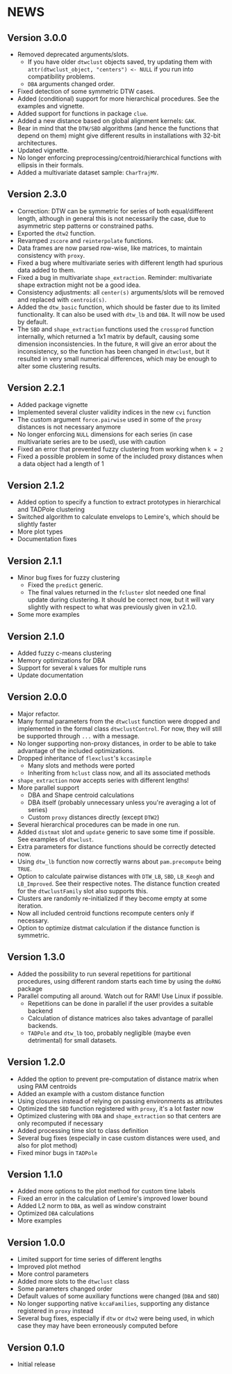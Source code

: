 # NEWS

## Version 3.0.0
* Removed deprecated arguments/slots.
    + If you have older `dtwclust` objects saved, try updating them with `attr(dtwclust_object, "centers") <- NULL` if you run into compatibility problems.
    + `DBA` arguments changed order.
* Fixed detection of some symmetric DTW cases.
* Added (conditional) support for more hierarchical procedures. See the examples and vignette.
* Added support for functions in package `clue`.
* Added a new distance based on global alignment kernels: `GAK`.
* Bear in mind that the `DTW/SBD` algorithms (and hence the functions that depend on them) might give different results in installations with 32-bit architectures.
* Updated vignette.
* No longer enforcing preprocessing/centroid/hierarchical functions with ellipsis in their formals.
* Added a multivariate dataset sample: `CharTrajMV`.

## Version 2.3.0
* Correction: DTW can be symmetric for series of both equal/different length, although in general this is not necessarily the case, due to asymmetric step patterns or constrained paths.
* Exported the `dtw2` function.
* Revamped `zscore` and `reinterpolate` functions.
* Data frames are now parsed row-wise, like matrices, to maintain consistency with `proxy`.
* Fixed a bug where multivariate series with different length had spurious data added to them.
* Fixed a bug in multivariate `shape_extraction`. Reminder: multivariate shape extraction might not be a good idea.
* Consistency adjustments: all `center(s)` arguments/slots will be removed and replaced with `centroid(s)`.
* Added the `dtw_basic` function, which should be faster due to its limited functionality. It can
also be used with `dtw_lb` and `DBA`. It will now be used by default.
* The `SBD` and `shape_extraction` functions used the `crossprod` function internally, which returned a 1x1 matrix by default, causing some dimension inconsistencies. In the future, `R` will give an error about the inconsistency, so the function has been changed in `dtwclust`, but it resulted in very small numerical differences, which may be enough to alter some clustering results.

## Version 2.2.1
* Added package vignette
* Implemented several cluster validity indices in the new `cvi` function
* The custom argument `force.pairwise` used in some of the `proxy` distances is not necessary anymore
* No longer enforcing `NULL` dimensions for each series (in case multivariate series are to be used), use with caution
* Fixed an error that prevented fuzzy clustering from working when `k = 2`
* Fixed a possible problem in some of the included proxy distances when a data object had a length of 1

## Version 2.1.2
* Added option to specify a function to extract prototypes in hierarchical and TADPole clustering
* Switched algorithm to calculate envelops to Lemire's, which should be slightly faster
* More plot types
* Documentation fixes

## Version 2.1.1
* Minor bug fixes for fuzzy clustering
     + Fixed the `predict` generic.
     + The final values returned in the `fcluster` slot needed one final update during clustering. It should be correct now, but it will vary slightly with respect to what was previously given in v2.1.0.
* Some more examples

## Version 2.1.0
* Added fuzzy c-means clustering
* Memory optimizations for DBA
* Support for several `k` values for multiple runs
* Update documentation

## Version 2.0.0
* Major refactor.
* Many formal parameters from the `dtwclust` function were dropped and implemented in the formal class `dtwclustControl`. For now, they will still be supported through `...` with a message.
* No longer supporting non-proxy distances, in order to be able to take advantage of the included optimizations.
* Dropped inheritance of `flexclust`'s `kccasimple`
     + Many slots and methods were ported
     + Inheriting from `hclust` class now, and all its associated methods
* `shape_extraction` now accepts series with different lengths!
* More parallel support
     + DBA and Shape centroid calculations 
     + DBA itself (probably unnecessary unless you're averaging a lot of series)
     + Custom `proxy` distances directly (except `DTW2`)
* Several hierarchical procedures can be made in one run.
* Added `distmat` slot and `update` generic to save some time if possible. See examples of `dtwclust`.
* Extra parameters for distance functions should be correctly detected now.
* Using `dtw_lb` function now correctly warns about `pam.precompute` being `TRUE`.
* Option to calculate pairwise distances with `DTW_LB`, `SBD`, `LB_Keogh` and `LB_Improved`. See their respective notes. The distance function created for the `dtwclustFamily` slot also supports this.
* Clusters are randomly re-initialized if they become empty at some iteration.
* Now all included centroid functions recompute centers only if necessary.
* Option to optimize distmat calculation if the distance function is symmetric.

## Version 1.3.0
* Added the possibility to run several repetitions for partitional procedures, using different random starts each time by using the `doRNG` package
* Parallel computing all around. Watch out for RAM! Use Linux if possible.
     + Repetitions can be done in parallel if the user provides a suitable backend
     + Calculation of distance matrices also takes advantage of parallel backends.
     + `TADPole` and `dtw_lb` too, probably negligible (maybe even detrimental) for small datasets.

## Version 1.2.0
* Added the option to prevent pre-computation of distance matrix when using PAM centroids
* Added an example with a custom distance function
* Using closures instead of relying on passing environments as attributes
* Optimized the `SBD` function registered with `proxy`, it's a lot faster now
* Optimized clustering with `DBA` and `shape_extraction` so that centers are only recomputed if necessary
* Added processing time slot to class definition
* Several bug fixes (especially in case custom distances were used, and also for plot method)
* Fixed minor bugs in `TADPole`

## Version 1.1.0
* Added more options to the plot method for custom time labels
* Fixed an error in the calculation of Lemire's improved lower bound
* Added L2 norm to `DBA`, as well as window constraint
* Optimized `DBA` calculations
* More examples

## Version 1.0.0
* Limited support for time series of different lengths
* Improved plot method
* More control parameters
* Added more slots to the `dtwclust` class
* Some parameters changed order
* Default values of some auxiliary functions were changed (`DBA` and `SBD`)
* No longer supporting native `kccaFamilies`, supporting any distance registered in `proxy` instead
* Several bug fixes, especially if `dtw` or `dtw2` were being used, in which case they may have been erroneously computed before

## Version 0.1.0
* Initial release
